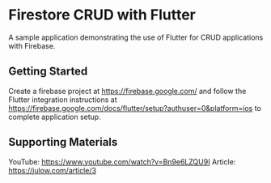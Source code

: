 # Firestore CRUD with Flutter
A sample application demonstrating the use of Flutter for CRUD applications with Firebase.

## Getting Started

Create a firebase project at https://firebase.google.com/ and follow the Flutter integration instructions at https://firebase.google.com/docs/flutter/setup?authuser=0&platform=ios to complete application setup.

## Supporting Materials
YouTube: https://www.youtube.com/watch?v=Bn9e6LZQU9I
Article: https://julow.com/article/3
